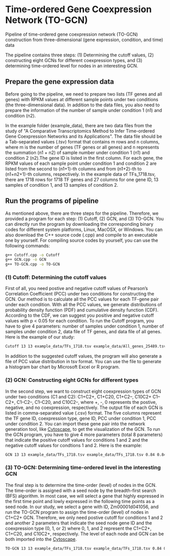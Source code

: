 # Time-ordered Gene Coexpression Network (TO-GCN)
Pipeline of time-ordered gene coexpression network (TO-GCN) construction from three-dimensional (gene expression, condition, and time) data

The pipeline contains three steps: (1) Determining the cutoff values, (2) constructing eight GCNs for different coexpression types, and (3) determining time-ordered level for nodes in an interesting GCN.

## Prepare the gene expression data

Before going to the pipeline, we need to prepare two lists (TF genes and all genes) with RPKM values at different sample points under two conditions (the three-dimensional data). In addition to the data files, you also need to prepare the information of the number of sample under condition 1 (n1) and condition (n2).

In the example folder (example_data), there are two data files from the study of "A Comparative Transcriptomics Method to Infer Time-ordered Gene Coexpression Networks and its Applications". The data file should be a Tab-separated values (.tsv) format that contains m rows and n columns, where m is the number of genes (TF genes or all genes) and n represents the summation (n1 + n2) of sample number under condition 1 (n1) and condition 2 (n2).The gene ID is listed in the first column. For each gene, the RPKM values of each sample point under condition 1 and condition 2 are listed from the second to (n1+1)-th columns and from (n1+2)-th to (n1+n2+1)-th columns, respectively. In the example data of TFs_1718.tsv, there are 1718 rows for 1718 TF genes and 27 columns for one gene ID, 13 samples of condition 1, and 13 samples of condition 2.

## Run the programs of pipeline

As mentioned above, there are three steps for the pipeline. Therefore, we provided a program for each step: (1) Cutoff, (2) GCN, and (3) TO-GCN. You can directly run the program by downloading the corresponding binary codes for different system platforms, Linux, MacOSX, or Windows. You can also download the C++ source code (.cpp) and compile to an executable one by yourself. For compiling source codes by yourself, you can use the following commands:
```sh
g++ Cutoff.cpp -o Cutoff
g++ GCN.cpp -o GCN
g++ TO-GCN.cpp -o TO-GCN
```
### (1) Cutoff: Determining the cutoff values

First of all, you need postive and negative cutoff values of Pearson’s Correlation Coefficient (PCC) under two conditions for constructing the GCN. Our method is to calculate all the PCC values for each TF-gene pair under each condition. With all the PCC values, we generate distributions of probability density function (PDF) and cumulative density function (CDF). According to the CDF, we can suggest you positive and negative cutoff values with p < 0.05 for each condition. To run the Cutoff program, you have to give 4 parameters: number of samples under condition 1, number of samples under condition 2, data file of TF genes, and data file of all genes. Here is the example of our study:
```sh
Cutoff 13 13 example_data/TFs_1718.tsv example_data/All_genes_25489.tsv
```
In addition to the suggested cutoff values, the program will also generate a file of PCC value distribution in tsv format. You can use the file to generate a histogram bar chart by Microsoft Excel or R program. 

### (2) GCN: Constructing eight GCNs for different types

In the second step, we want to construct eight coexpression types of GCN under two conditions (C1 and C2): C1+C2+, C1+C20, C1+C2–, C10C2+ C1–C2+, C1–C2–, C1–C20, and C10C2–, where +, -, 0 represents the postive, negative, and no coexpression, respectively. The output file of each GCN is listed in comma-separated value (.csv) format. The five columns represent the TF gene ID, coexpression type, gene ID, PCC under condition 1, PCC under condition 2. You can import these gene pair into the network generation tool, like [Cytoscape](http://www.cytoscape.org), to get the visualization of the GCN. To run the GCN program, you have to give 4 more parameters (total 8 parameters) that indicate the positive cutoff values for conditions 1 and 2 and the negative cutoff values for condtions 1 and 2. Here is the example:
```sh
GCN 13 13 example_data/TFs_1718.tsv example_data/TFs_1718.tsv 0.84 0.84 -0.75 -0.75
```
### (3) TO-GCN: Determining time-ordered level in the interesting GCN

The final step is to determine the time-order (level) of nodes in the GCN. The time-order is assigned with a seed node by the breadth-first search (BFS) algorithm. In most case, we will select a gene that highly expressed in the first time point and lowly expressed in the following time points as a seed node. In our study, we select a gene with ID, Zm00001d041056, and run the TO-GCN program to assign the time-order (level) of nodes in C1+C2+ GCN. Therefore, we only need postive cutoff for conditions 1 and 2 and another 2 parameters that indicate the seed node gene ID and the coexpression type (0, 1, or 2) where 0, 1, and 2 represent the C1+C2+, C1+C20, and C10C2+, respectively. The level of each node and GCN can be both imported into the [Cytoscape](http://www.cytoscape.org). 
```sh
TO-GCN 13 13 example_data/TFs_1718.tsv example_data/TFs_1718.tsv 0.84 0.84 Zm00001d041056 0
```
